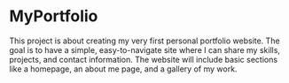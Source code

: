 # MyPortfolio
This project is about creating my very first personal portfolio website. The goal is to have a simple, easy-to-navigate site where I can share my skills, projects, and contact information. The website will include basic sections like a homepage, an about me page, and a gallery of my work. 
